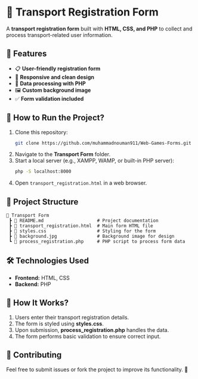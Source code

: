 # 🚗 Transport Registration Form

A **transport registration form** built with **HTML, CSS, and PHP** to collect and process transport-related user information.

## 📌 Features
- 📋 **User-friendly registration form**
- 🎨 **Responsive and clean design**
- 💾 **Data processing with PHP**
- 🖼️ **Custom background image**
- ✅ **Form validation included**

## 🚀 How to Run the Project?
1. Clone this repository:
   ```sh
   git clone https://github.com/muhammadnouman911/Web-Games-Forms.git
   ```
2. Navigate to the **Transport Form** folder.
3. Start a local server (e.g., XAMPP, WAMP, or built-in PHP server):
   ```sh
   php -S localhost:8000
   ```
4. Open `transport_registration.html` in a web browser.

## 📂 Project Structure
```
📂 Transport Form
 ┣ 📜 README.md                    # Project documentation
 ┣ 📜 transport_registration.html  # Main form HTML file
 ┣ 📜 styles.css                   # Styling for the form
 ┣ 📜 background.jpg               # Background image for design
 ┗ 📜 process_registration.php     # PHP script to process form data
```

## 🛠️ Technologies Used
- **Frontend:** HTML, CSS
- **Backend:** PHP


## 🔧 How It Works?
1. Users enter their transport registration details.
2. The form is styled using **styles.css**.
3. Upon submission, **process_registration.php** handles the data.
4. The form performs basic validation to ensure correct input.

## 🤝 Contributing
Feel free to submit issues or fork the project to improve its functionality. 🚀

